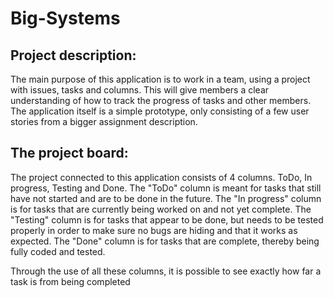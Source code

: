 # Big-Systems

## Project description:

The main purpose of this application is to work in a team, using a project with issues, tasks and columns. This will give members a clear understanding of how to track the progress of tasks and other members.
The application itself is a simple prototype, only consisting of a few user stories from a bigger assignment description.

## The project board:

The project connected to this application consists of 4 columns.
ToDo, In progress, Testing and Done.
The "ToDo" column is meant for tasks that still have not started and are to be done in the future.
The "In progress" column is for tasks that are currently being worked on and not yet complete.
The "Testing" column is for tasks that appear to be done, but needs to be tested properly in order to make sure no bugs are hiding and that it works as expected.
The "Done" column is for tasks that are complete, thereby being fully coded and tested.

Through the use of all these columns, it is possible to see exactly how far a task is from being completed
